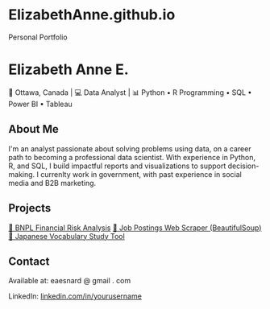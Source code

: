 # ElizabethAnne.github.io
Personal Portfolio
<!-- index.html -->
<!DOCTYPE html>
<html lang="en">

<body>
  <h1>Elizabeth Anne E.</h1>
  <p>📍 Ottawa, Canada | 💻 Data Analyst | 📊 Python • R Programming • SQL • Power BI • Tableau</p>

  <div class="section">
    <h2>About Me</h2>
    <p>I'm an analyst passionate about solving problems using data, on a career path to becoming a professional data scientist. With experience in Python, R, and SQL, I build impactful reports and visualizations to support decision-making. I currenlty work in government, with past experience in social media and B2B marketing.</p>
  </div>

  <div class="section projects">
    <h2>Projects</h2>
    <a href="https://github.com/yourusername/BNPL-analysis">📌 BNPL Financial Risk Analysis</a>
    <a href="https://github.com/yourusername/job-scraper">📌 Job Postings Web Scraper (BeautifulSoup)</a>
    <a href="https://github.com/yourusername/japanese-study-app">📌 Japanese Vocabulary Study Tool</a>
  </div>

  <div class="section">
    <h2>Contact</h2>
    <p>Available at: eaesnard @ gmail . com</p>
    <p>LinkedIn: <a href="https://linkedin.com/in/yourusername">linkedin.com/in/yourusername</a></p>
  </div>
</body>
</html>
